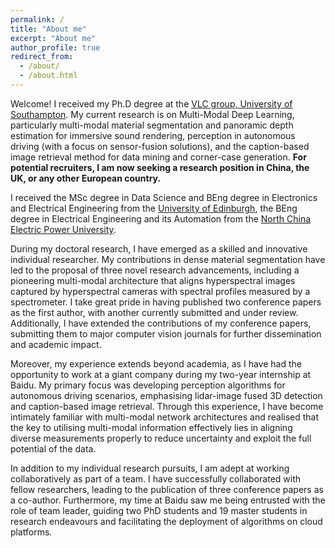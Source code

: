 ```yaml
---
permalink: /
title: "About me"
excerpt: "About me"
author_profile: true
redirect_from: 
  - /about/
  - /about.html
---
```



Welcome! I received my Ph.D degree at the [VLC group, University of Southampton](https://www.vlc.ecs.soton.ac.uk/). My current research is on Multi-Modal Deep Learning, particularly multi-modal material segmentation and panoramic depth estimation for immersive sound rendering, perception in autonomous driving (with a focus on sensor-fusion solutions), and the caption-based image retrieval method for data mining and corner-case generation. **For potential recruiters, I am now seeking a research position in China, the UK, or any other European country.**

I received the MSc degree in Data Science and BEng degree in Electronics and Electrical Engineering from the [University of Edinburgh](https://www.ed.ac.uk), the BEng degree in Electrical Engineering and its Automation from the [North China Electric Power University](https://www.ncepu.edu.cn/).

During my doctoral research, I have emerged as a skilled and innovative individual researcher. My contributions in dense material segmentation have led to the proposal of three novel research advancements, including a pioneering multi-modal architecture that aligns hyperspectral images captured by hyperspectral cameras with spectral profiles measured by a spectrometer. I take great pride in having published two conference papers as the first author, with another currently submitted and under review. Additionally, I have extended the contributions of my conference papers, submitting them to major computer vision journals for further dissemination and academic impact.

Moreover, my experience extends beyond academia, as I have had the opportunity to work at a giant company during my two-year internship at Baidu. My primary focus was developing perception algorithms for autonomous driving scenarios, emphasising lidar-image fused 3D detection and caption-based image retrieval. Through this experience, I have become intimately familiar with multi-modal network architectures and realised that the key to utilising multi-modal information effectively lies in aligning diverse measurements properly to reduce uncertainty and exploit the full potential of the data.

In addition to my individual research pursuits, I am adept at working collaboratively as part of a team. I have successfully collaborated with fellow researchers, leading to the publication of three conference papers as a co-author. Furthermore, my time at Baidu saw me being entrusted with the role of team leader, guiding two PhD students and 19 master students in research endeavours and facilitating the deployment of algorithms on cloud platforms.
